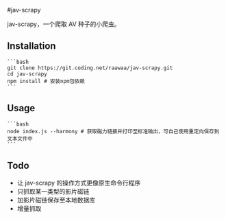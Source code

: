 #jav-scrapy

jav-scrapy，一个爬取 AV 种子的小爬虫。

## Installation
    ```bash
    git clone https://git.coding.net/raawaa/jav-scrapy.git
    cd jav-scrapy
    npm install # 安装npm包依赖
    ```
## Usage
    ```bash
    node index.js --harmony # 获取磁力链接并打印至标准输出，可自己使用重定向保存到文本文件中
    ```
## Todo

- 让 jav-scrapy 的操作方式更像原生命令行程序
- 只抓取某一类型的影片磁链
- 加影片磁链保存至本地数据库
- 增量抓取
